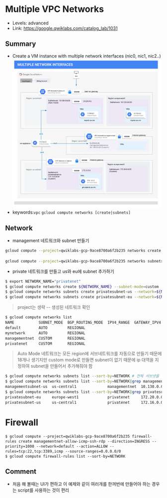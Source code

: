 # Multiple VPC Networks
- Levels: advanced
- Link: https://google.qwiklabs.com/catalog_lab/1031

## Summary
- Create a VM instance with multiple network interfaces (nic0, nic1, nic2..)
![multiple_network_interfaces.png](./images/multiple_network_interfaces.png)
- keywords:`vpc` `gcloud compute networks [create|subnets]`

## Network
- management 네트워크와 subnet 만들기
~~~bash
gcloud compute --project=qwiklabs-gcp-9ace8700a6f2b235 networks create managementnet --subnet-mode=custom

gcloud compute --project=qwiklabs-gcp-9ace8700a6f2b235 networks subnets create managementsubnet-us --network=managementnet --region=us-central1 --range=10.130.0.0/20
~~~
- private 네트워크를 만들고 us와 eu에 subnet 추가하기
~~~bash
$ export NETWORK_NAME="privatenet"
$ gcloud compute networks create ${NETWORK_NAME} --subnet-mode=custom
$ gcloud compute networks subnets create privatesubnet-us --network=${NETWORK_NAME} --region=us-central1 --range=172.16.0.0/24
$ gcloud compute networks subnets create privatesubnet-eu --network=${NETWORK_NAME} --region=europe-west1 --range=172.20.0.0/20
~~~
> project는 생략
-- 생성된 네트워크 확인
~~~bash
$ gcloud compute networks list
NAME           SUBNET_MODE  BGP_ROUTING_MODE  IPV4_RANGE  GATEWAY_IPV4
default        AUTO         REGIONAL
mynetwork      AUTO         REGIONAL
managementnet  CUSTOM       REGIONAL
privatenet     CUSTOM       REGIONAL
~~~
> Auto Mode 네트워크는 모든 region에 서브네트워크를 자동으로 만들기 때문에 18개나 생기지만 custom mode로 만들면 subnet이 없기 때문에 ip 대역을 지정하여 subnet을 만들어서 추가해줘야 함
~~~bash
$ gcloud compute networks subnets list --sort-by=NETWORK # 전체 서브넷을 리스트업
$ gcloud compute networks subnets list --sort-by=NETWORK|grep managementsubnet
managementsubnet-us  us-central1              managementnet  10.130.0.0/20
$ gcloud compute networks subnets list --sort-by=NETWORK|grep privatesubnet
privatesubnet-eu     europe-west1             privatenet     172.20.0.0/20
privatesubnet-us     us-central1              privatenet     172.16.0.0/24
~~~

# Firewall
~~~
$ gcloud compute --project=qwiklabs-gcp-9ace8700a6f2b235 firewall-rules create managementnet-allow-icmp-ssh-rdp --direction=INGRESS --priority=1000 --network=default --action=ALLOW --rules=tcp:22,tcp:3389,icmp --source-ranges=0.0.0.0/0
$ gcloud compute firewall-rules list --sort-by=NETWORK
~~~

## Comment
- 처음 해 볼때는 UI가 편하고 이 예제와 같이 여러개를 한꺼번에 만들어야 하는 경우는 script를 사용하는 것이 편리



